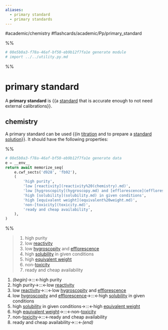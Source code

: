 ```yaml
---
aliases:
  - primary standard
  - primary standards
---
```


#academic/chemistry #flashcards/academic/Pp/primary_standard

%%
```Python
# 08e5b0a3-f78a-46af-bf50-eb9b12f7fa1e generate module
# import ../../utility.py.md
```
%%

# primary standard

A __primary standard__ is {{a [standard](standard%20(metrology).md) that is accurate enough to not need external calibrations}}. <!--SR:!2023-04-14,8,250-->

## chemistry

A primary standard can be used {{in [titration](titration.md) and to prepare a [standard solution](standard%20solution.md)}}. It should have the following properties: <!--SR:!2023-04-17,11,270-->

%%
```Python
# 08e5b0a3-f78a-46af-bf50-eb9b12f7fa1e generate data
e = __env__
return await memorize_seq(
	e.cwf_sects('d928', 'fb92'),
	(
		'high purity',
		'low [reactivity](reactivity%20(chemistry).md)',
		'low [hygroscopity](hygroscopy.md) and [efflorescence](efflorescence.md)',
		'high [solubility](solubility.md) in given conditions',
		'high [equivalent weight](equivalent%20weight.md)',
		'non-[toxicity](toxicity.md)',
		'ready and cheap availability',
	),
)
```
%%

<!--08e5b0a3-f78a-46af-bf50-eb9b12f7fa1e generate section="d928"--><!-- The following content is generated at 2023-03-23T16:01:43.599717+08:00. Any edits will be overridden! -->

> 1. high purity
> 2. low [reactivity](reactivity%20(chemistry).md)
> 3. low [hygroscopity](hygroscopy.md) and [efflorescence](efflorescence.md)
> 4. high [solubility](solubility.md) in given conditions
> 5. high [equivalent weight](equivalent%20weight.md)
> 6. non-[toxicity](toxicity.md)
> 7. ready and cheap availability

<!--/08e5b0a3-f78a-46af-bf50-eb9b12f7fa1e-->

<!--08e5b0a3-f78a-46af-bf50-eb9b12f7fa1e generate section="fb92"--><!-- The following content is generated at 2023-03-23T16:01:43.584612+08:00. Any edits will be overridden! -->

1. _(begin)_→:::←high purity <!--SR:!2023-04-17,11,270!2023-04-24,17,290-->
2. high purity→:::←low [reactivity](reactivity%20(chemistry).md) <!--SR:!2023-04-13,5,250!2023-04-18,12,270-->
3. low [reactivity](reactivity%20(chemistry).md)→:::←low [hygroscopity](hygroscopy.md) and [efflorescence](efflorescence.md) <!--SR:!2023-04-16,8,250!2023-04-13,7,250-->
4. low [hygroscopity](hygroscopy.md) and [efflorescence](efflorescence.md)→:::←high [solubility](solubility.md) in given conditions <!--SR:!2023-04-18,10,250!2023-04-13,7,250-->
5. high [solubility](solubility.md) in given conditions→:::←high [equivalent weight](equivalent%20weight.md) <!--SR:!2023-04-13,6,250!2023-04-15,9,270-->
6. high [equivalent weight](equivalent%20weight.md)→:::←non-[toxicity](toxicity.md) <!--SR:!2023-04-12,6,250!2023-04-15,9,270-->
7. non-[toxicity](toxicity.md)→:::←ready and cheap availability <!--SR:!2023-04-14,8,250!2023-04-16,10,270-->
8. ready and cheap availability→:::←_(end)_ <!--SR:!2023-04-24,17,290!2023-04-16,10,270-->

<!--/08e5b0a3-f78a-46af-bf50-eb9b12f7fa1e-->

